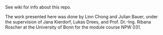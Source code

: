 See wiki for info about this repo.

The work presented here was done by Linn Chong and Julian Bauer, under the supervision of Jana Kierdorf, Lukas Drees, and Prof. Dr.-Ing. Ribana Roscher at the University of Bonn for the module course NPW 031.
